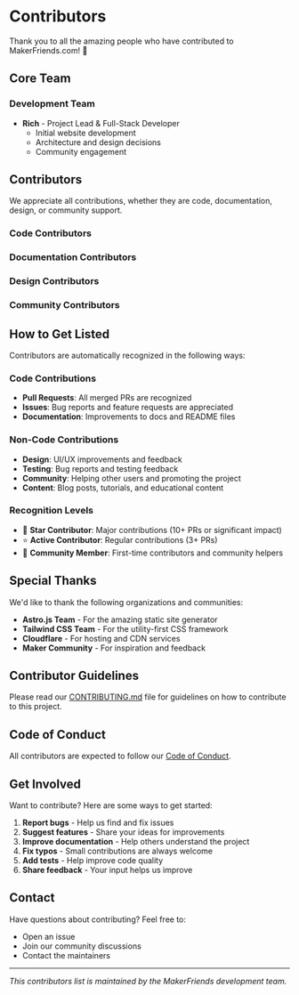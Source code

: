 # Contributors

Thank you to all the amazing people who have contributed to MakerFriends.com! 🎉

## Core Team

### Development Team

- **Rich** - Project Lead & Full-Stack Developer
  - Initial website development
  - Architecture and design decisions
  - Community engagement

## Contributors

We appreciate all contributions, whether they are code, documentation, design, or community support.

### Code Contributors

<!-- This section will be automatically updated as people contribute -->

### Documentation Contributors

<!-- This section will be automatically updated as people contribute -->

### Design Contributors

<!-- This section will be automatically updated as people contribute -->

### Community Contributors

<!-- This section will be automatically updated as people contribute -->

## How to Get Listed

Contributors are automatically recognized in the following ways:

### Code Contributions

- **Pull Requests**: All merged PRs are recognized
- **Issues**: Bug reports and feature requests are appreciated
- **Documentation**: Improvements to docs and README files

### Non-Code Contributions

- **Design**: UI/UX improvements and feedback
- **Testing**: Bug reports and testing feedback
- **Community**: Helping other users and promoting the project
- **Content**: Blog posts, tutorials, and educational content

### Recognition Levels

- 🌟 **Star Contributor**: Major contributions (10+ PRs or significant impact)
- ⭐ **Active Contributor**: Regular contributions (3+ PRs)
- 💫 **Community Member**: First-time contributors and community helpers

## Special Thanks

We'd like to thank the following organizations and communities:

- **Astro.js Team** - For the amazing static site generator
- **Tailwind CSS Team** - For the utility-first CSS framework
- **Cloudflare** - For hosting and CDN services
- **Maker Community** - For inspiration and feedback

## Contributor Guidelines

Please read our [CONTRIBUTING.md](CONTRIBUTING.md) file for guidelines on how to contribute to this project.

## Code of Conduct

All contributors are expected to follow our [Code of Conduct](CODE_OF_CONDUCT.md).

## Get Involved

Want to contribute? Here are some ways to get started:

1. **Report bugs** - Help us find and fix issues
2. **Suggest features** - Share your ideas for improvements
3. **Improve documentation** - Help others understand the project
4. **Fix typos** - Small contributions are always welcome
5. **Add tests** - Help improve code quality
6. **Share feedback** - Your input helps us improve

## Contact

Have questions about contributing? Feel free to:

- Open an issue
- Join our community discussions
- Contact the maintainers

---

_This contributors list is maintained by the MakerFriends development team._

